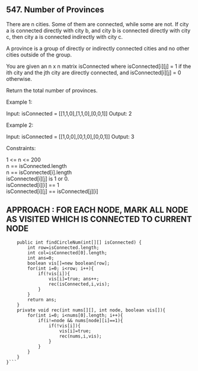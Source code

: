 ## 547. Number of Provinces

There are n cities. Some of them are connected, while some are not. If city a is connected directly with city b, and city b is connected directly with city c, then city a is connected indirectly with city c.

A province is a group of directly or indirectly connected cities and no other cities outside of the group.

You are given an n x n matrix isConnected where isConnected[i][j] = 1 if the ith city and the jth city are directly connected, and isConnected[i][j] = 0 otherwise.

Return the total number of provinces.

 

Example 1:


Input: isConnected = [[1,1,0],[1,1,0],[0,0,1]]
Output: 2

Example 2:


Input: isConnected = [[1,0,0],[0,1,0],[0,0,1]]
Output: 3
 

Constraints:  
 
1 <= n <= 200  
n == isConnected.length  
n == isConnected[i].length  
isConnected[i][j] is 1 or 0.  
isConnected[i][i] == 1  
isConnected[i][j] == isConnected[j][i]  

## APPROACH : FOR EACH NODE, MARK ALL NODE AS VISITED WHICH IS CONNECTED TO CURRENT NODE

```class Solution {
    public int findCircleNum(int[][] isConnected) {
        int row=isConnected.length;
        int col=isConnected[0].length;
        int ans=0;
        boolean vis[]=new boolean[row];
        for(int i=0; i<row; i++){
            if(!vis[i]){ 
                vis[i]=true; ans++;
                rec(isConnected,i,vis);
            }
        }
        return ans;
    }
    private void rec(int nums[][], int node, boolean vis[]){
        for(int i=0; i<nums[0].length; i++){
            if(i!=node && nums[node][i]==1){
                if(!vis[i]){
                    vis[i]=true;
                    rec(nums,i,vis);
                }
            }
        }
    }
}```
